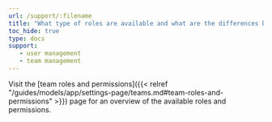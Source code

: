 ```yaml
---
url: /support/:filename
title: "What type of roles are available and what are the differences between them?"
toc_hide: true
type: docs
support:
   - user management
   - team management
---
```

Visit the [team roles and permissions]({{< relref "/guides/models/app/settings-page/teams.md#team-roles-and-permissions" >}}) page for an overview of the available roles and permissions.